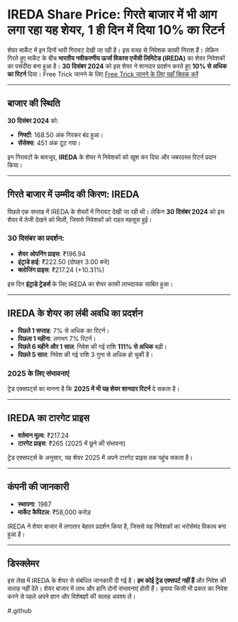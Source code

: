 # IREDA Share Price: गिरते बाजार में भी आग लगा रहा यह शेयर, 1 ही दिन में दिया 10% का रिटर्न

शेयर मार्केट में इन दिनों भारी गिरावट देखी जा रही है। इस वजह से निवेशक काफी निराश हैं। लेकिन गिरते हुए मार्केट के बीच **भारतीय नवीकरणीय ऊर्जा विकास एजेंसी लिमिटेड (IREDA)** का शेयर निवेशकों का पसंदीदा बना हुआ है। **30 दिसंबर 2024** को इस शेयर ने शानदार प्रदर्शन करते हुए **10% से अधिक का रिटर्न** दिया। Free Trick जानने के लिए [Free Trick जानने के लिए यहाँ क्लिक करें](https://infodash.in/ireda-share-price/)

---

## बाजार की स्थिति
**30 दिसंबर 2024** को:
- **निफ्टी**: 168.50 अंक गिरकर बंद हुआ।
- **सेंसेक्स**: 451 अंक टूट गया।

इन गिरावटों के बावजूद, **IREDA** के शेयर ने निवेशकों को खुश कर दिया और जबरदस्त रिटर्न प्रदान किया।

---

## गिरते बाजार में उम्मीद की किरण: IREDA
पिछले एक सप्ताह में IREDA के शेयरों में गिरावट देखी जा रही थी। लेकिन **30 दिसंबर 2024** को इस शेयर में तेजी देखने को मिली, जिससे निवेशकों को राहत महसूस हुई।

### 30 दिसंबर का प्रदर्शन:
- **शेयर ओपनिंग प्राइस**: ₹196.94
- **इंट्राडे हाई**: ₹222.50 (दोपहर 3:00 बजे)
- **क्लोजिंग प्राइस**: ₹217.24 (+10.31%)

इस दिन **इंट्राडे ट्रेडर्स** के लिए IREDA का शेयर काफी लाभदायक साबित हुआ।

---

## IREDA के शेयर का लंबी अवधि का प्रदर्शन
- **पिछले 1 सप्ताह**: 7% से अधिक का रिटर्न।
- **पिछला 1 महीना**: लगभग 7% रिटर्न।
- **पिछले 6 महीने और 1 साल**: निवेश की गई राशि **111% से अधिक** बढ़ी।
- **पिछले 5 साल**: निवेश की गई राशि 3 गुना से अधिक हो चुकी है।

### 2025 के लिए संभावनाएं
ट्रेड एक्सपर्ट्स का मानना है कि **2025 में भी यह शेयर शानदार रिटर्न** दे सकता है।

---

## IREDA का टारगेट प्राइस
- **वर्तमान मूल्य**: ₹217.24
- **टारगेट प्राइस**: ₹265 (2025 में छूने की संभावना)

ट्रेड एक्सपर्ट्स के अनुसार, यह शेयर 2025 में अपने टारगेट प्राइस तक पहुंच सकता है।

---

## कंपनी की जानकारी
- **स्थापना**: 1987
- **मार्केट कैपिटल**: ₹58,000 करोड़

IREDA ने शेयर बाजार में लगातार बेहतर प्रदर्शन किया है, जिससे यह निवेशकों का भरोसेमंद विकल्प बना हुआ है।

---

## डिस्क्लेमर
इस लेख में IREDA के शेयर से संबंधित जानकारी दी गई है। **हम कोई ट्रेड एक्सपर्ट नहीं हैं** और निवेश की सलाह नहीं देते। शेयर बाजार में लाभ और हानि दोनों संभावनाएं होती हैं। कृपया किसी भी प्रकार का निवेश करने से पहले अपने ज्ञान और विशेषज्ञों की सलाह अवश्य लें।

#.github
